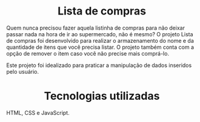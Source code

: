 <h1 align="center"> Lista de compras </h1>

Quem nunca precisou fazer aquela listinha de compras para não deixar passar nada na hora de ir ao supermercado, não é mesmo? 
O projeto Lista de compras foi desenvolvido para realizar o armazenamento do nome e da quantidade de itens que você precisa listar. O projeto também conta com a opção de remover o item caso você não precise mais comprá-lo. 

Este projeto foi idealizado para praticar a manipulação de dados inseridos pelo usuário. 

<h1 align="center"> Tecnologias utilizadas </h1>

HTML, CSS e JavaScript. 
